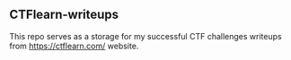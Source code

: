 ## CTFlearn-writeups
This repo serves as a storage for my successful CTF challenges writeups from https://ctflearn.com/ website.
